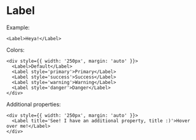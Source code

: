 # Label

Example:

    <Label>Heya!</Label>

Colors:

    <div style={{ width: '250px', margin: 'auto' }}>
      <Label>Default</Label>
      <Label style='primary'>Primary</Label>
      <Label style='success'>Success</Label>
      <Label style='warning'>Warning</Label>
      <Label style='danger'>Danger</Label>
    </div>

Additional properties:

    <div style={{ width: '250px', margin: 'auto' }}>
      <Label title='See! I have an additional property, title :)'>Hover over me!</Label>
    </div>

